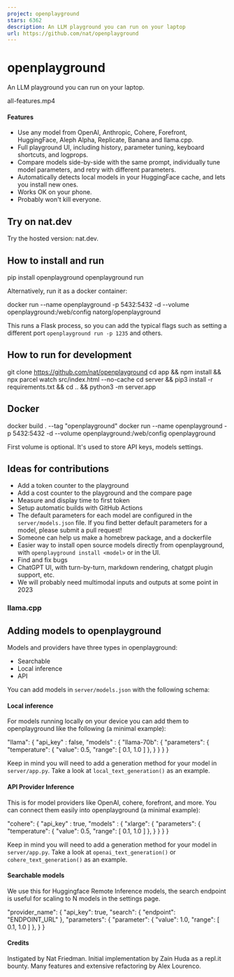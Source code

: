 ```yaml
---
project: openplayground
stars: 6362
description: An LLM playground you can run on your laptop
url: https://github.com/nat/openplayground
---
```


openplayground
==============

An LLM playground you can run on your laptop.

all-features.mp4

#### Features

-   Use any model from OpenAI, Anthropic, Cohere, Forefront, HuggingFace, Aleph Alpha, Replicate, Banana and llama.cpp.
-   Full playground UI, including history, parameter tuning, keyboard shortcuts, and logprops.
-   Compare models side-by-side with the same prompt, individually tune model parameters, and retry with different parameters.
-   Automatically detects local models in your HuggingFace cache, and lets you install new ones.
-   Works OK on your phone.
-   Probably won't kill everyone.

Try on nat.dev
--------------

Try the hosted version: nat.dev.

How to install and run
----------------------

pip install openplayground
openplayground run

Alternatively, run it as a docker container:

docker run --name openplayground -p 5432:5432 -d --volume openplayground:/web/config natorg/openplayground

This runs a Flask process, so you can add the typical flags such as setting a different port `openplayground run -p 1235` and others.

How to run for development
--------------------------

git clone https://github.com/nat/openplayground
cd app && npm install && npx parcel watch src/index.html --no-cache
cd server && pip3 install -r requirements.txt && cd .. && python3 -m server.app

Docker
------

docker build . --tag "openplayground"
docker run --name openplayground -p 5432:5432 -d --volume openplayground:/web/config openplayground

First volume is optional. It's used to store API keys, models settings.

Ideas for contributions
-----------------------

-   Add a token counter to the playground
-   Add a cost counter to the playground and the compare page
-   Measure and display time to first token
-   Setup automatic builds with GitHub Actions
-   The default parameters for each model are configured in the `server/models.json` file. If you find better default parameters for a model, please submit a pull request!
-   Someone can help us make a homebrew package, and a dockerfile
-   Easier way to install open source models directly from openplayground, with `openplayground install <model>` or in the UI.
-   Find and fix bugs
-   ChatGPT UI, with turn-by-turn, markdown rendering, chatgpt plugin support, etc.
-   We will probably need multimodal inputs and outputs at some point in 2023

### llama.cpp

Adding models to openplayground
-------------------------------

Models and providers have three types in openplayground:

-   Searchable
-   Local inference
-   API

You can add models in `server/models.json` with the following schema:

#### Local inference

For models running locally on your device you can add them to openplayground like the following (a minimal example):

"llama": {
    "api\_key" : false,
    "models" : {
        "llama-70b": {
            "parameters": {
                "temperature": {
                    "value": 0.5,
                    "range": \[
                        0.1,
                        1.0
                    \]
                },
            }
        }
    }
}

Keep in mind you will need to add a generation method for your model in `server/app.py`. Take a look at `local_text_generation()` as an example.

#### API Provider Inference

This is for model providers like OpenAI, cohere, forefront, and more. You can connect them easily into openplayground (a minimal example):

"cohere": {
    "api\_key" : true,
    "models" : {
        "xlarge": {
            "parameters": {
                "temperature": {
                    "value": 0.5,
                    "range": \[
                        0.1,
                        1.0
                    \]
                },
            }
        }
    }
}

Keep in mind you will need to add a generation method for your model in `server/app.py`. Take a look at `openai_text_generation()` or `cohere_text_generation()` as an example.

#### Searchable models

We use this for Huggingface Remote Inference models, the search endpoint is useful for scaling to N models in the settings page.

"provider\_name": {
    "api\_key": true,
    "search": {
        "endpoint": "ENDPOINT\_URL"
    },
    "parameters": {
        "parameter": {
            "value": 1.0,
            "range": \[
                0.1,
                1.0
            \]
        },
    }
}

#### Credits

Instigated by Nat Friedman. Initial implementation by Zain Huda as a repl.it bounty. Many features and extensive refactoring by Alex Lourenco.
